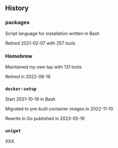 ## History

<i class="fa-duotone fa-6x fa-clock-desk"></i> <!-- .element: style="float: right;" -->

### packages [](https://github.com/nicholasdille/packages)

Script language for installation written in Bash

Retired 2021-02-07 with 257 tools

### Homebrew [](https://github.com/nicholasdille/homebrew-tap)

Maintained my own tap with 131 tools

Retired in 2022-08-16

### `docker-setup` [](https://github.com/nicholasdille/docker-setup)

Start 2021-10-19 in Bash

Migrated to pre-built container images in 2022-11-10

Rewrite in Go published in 2023-05-19

### `uniget` [](https://uniget.dev)

XXX